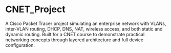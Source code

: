 # CNET_Project
A Cisco Packet Tracer project simulating an enterprise network with VLANs, inter-VLAN routing, DHCP, DNS, NAT, wireless access, and both static and dynamic routing. Built for a CNET course to demonstrate practical networking concepts through layered architecture and full device configuration.

